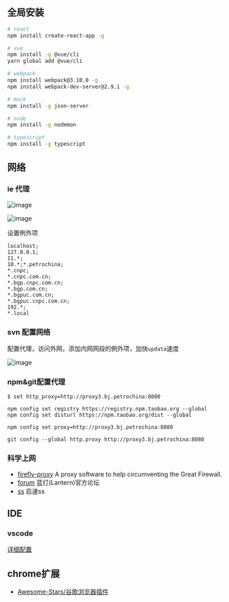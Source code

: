 ## 全局安装

````bash
# react
npm install create-react-app -g

# vue
npm install -g @vue/cli
yarn global add @vue/cli

# webpack
npm install webpack@3.10.0 -g
npm install webpack-dev-server@2.9.1 -g

# mock
npm install -g json-server

# node
npm install -g nodemon

# typescript
npm install -g typescript
````
## 网络

### ie 代理

![image](https://xiaoyueyue165.github.io/static/blog/Environment/proxy.png)

![image](https://xiaoyueyue165.github.io/static/blog/Environment/proxy2.png)

设置例外项

```
localhost;
127.0.0.1;
11.*;
10.*;*.petrochina;
*.cnpc;
*.cnpc.com.cn;
*.bgp.cnpc.com.cn;
*.bgp.com.cn;
*.bgpuc.com.cn;
*.bgpuc.cnpc.com.cn;
192.*;
*.local
```
### svn 配置网络

配置代理，访问外网，添加内网网段的例外项，加快`updata`速度

![image](https://xiaoyueyue165.github.io/static/blog/Environment/svnProxy.png)

### npm&git配置代理

```
$ set http_proxy=http://proxy3.bj.petrochina:8080

npm config set registry https://registry.npm.taobao.org --global
npm config set disturl https://npm.taobao.org/dist --global

npm config set proxy=http://proxy3.bj.petrochina:8080

git config --global http.proxy http://proxy3.bj.petrochina:8080

```
### 科学上网

- [firefly-proxy](https://github.com/yinghuocho/firefly-proxy) A proxy software to help circumventing the Great Firewall.
- [forum](https://github.com/getlantern/forum) 蓝灯(Lantern)官方论坛
- [ss](https://www.qisuss.com/) 启速ss

## IDE

### vscode

[详细配置](https://github.com/xiaoyueyue165/Awesome-Stars/tree/master/Vscode)

## chrome扩展

- [Awesome-Stars/谷歌浏览器插件](https://github.com/xiaoyueyue165/Awesome-Stars/tree/master/%E8%B0%B7%E6%AD%8C%E6%B5%8F%E8%A7%88%E5%99%A8%E6%8F%92%E4%BB%B6)





